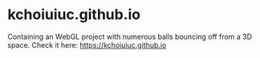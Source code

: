# kchoiuiuc.github.io
Containing an WebGL project with numerous balls bouncing off from a 3D space.
Check it here: https://kchoiuiuc.github.io
